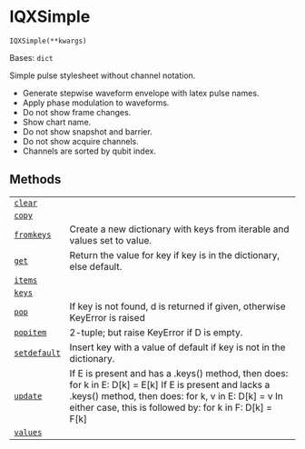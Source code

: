 # IQXSimple

<span id="undefined" />

`IQXSimple(**kwargs)`

Bases: `dict`

Simple pulse stylesheet without channel notation.

*   Generate stepwise waveform envelope with latex pulse names.
*   Apply phase modulation to waveforms.
*   Do not show frame changes.
*   Show chart name.
*   Do not show snapshot and barrier.
*   Do not show acquire channels.
*   Channels are sorted by qubit index.

## Methods

|                                                                                                                                                                            |                                                                                                                                                                                                                               |
| -------------------------------------------------------------------------------------------------------------------------------------------------------------------------- | ----------------------------------------------------------------------------------------------------------------------------------------------------------------------------------------------------------------------------- |
| [`clear`](qiskit.visualization.pulse_v2.IQXSimple.clear#qiskit.visualization.pulse_v2.IQXSimple.clear "qiskit.visualization.pulse_v2.IQXSimple.clear")                     |                                                                                                                                                                                                                               |
| [`copy`](qiskit.visualization.pulse_v2.IQXSimple.copy#qiskit.visualization.pulse_v2.IQXSimple.copy "qiskit.visualization.pulse_v2.IQXSimple.copy")                         |                                                                                                                                                                                                                               |
| [`fromkeys`](qiskit.visualization.pulse_v2.IQXSimple.fromkeys#qiskit.visualization.pulse_v2.IQXSimple.fromkeys "qiskit.visualization.pulse_v2.IQXSimple.fromkeys")         | Create a new dictionary with keys from iterable and values set to value.                                                                                                                                                      |
| [`get`](qiskit.visualization.pulse_v2.IQXSimple.get#qiskit.visualization.pulse_v2.IQXSimple.get "qiskit.visualization.pulse_v2.IQXSimple.get")                             | Return the value for key if key is in the dictionary, else default.                                                                                                                                                           |
| [`items`](qiskit.visualization.pulse_v2.IQXSimple.items#qiskit.visualization.pulse_v2.IQXSimple.items "qiskit.visualization.pulse_v2.IQXSimple.items")                     |                                                                                                                                                                                                                               |
| [`keys`](qiskit.visualization.pulse_v2.IQXSimple.keys#qiskit.visualization.pulse_v2.IQXSimple.keys "qiskit.visualization.pulse_v2.IQXSimple.keys")                         |                                                                                                                                                                                                                               |
| [`pop`](qiskit.visualization.pulse_v2.IQXSimple.pop#qiskit.visualization.pulse_v2.IQXSimple.pop "qiskit.visualization.pulse_v2.IQXSimple.pop")                             | If key is not found, d is returned if given, otherwise KeyError is raised                                                                                                                                                     |
| [`popitem`](qiskit.visualization.pulse_v2.IQXSimple.popitem#qiskit.visualization.pulse_v2.IQXSimple.popitem "qiskit.visualization.pulse_v2.IQXSimple.popitem")             | 2-tuple; but raise KeyError if D is empty.                                                                                                                                                                                    |
| [`setdefault`](qiskit.visualization.pulse_v2.IQXSimple.setdefault#qiskit.visualization.pulse_v2.IQXSimple.setdefault "qiskit.visualization.pulse_v2.IQXSimple.setdefault") | Insert key with a value of default if key is not in the dictionary.                                                                                                                                                           |
| [`update`](qiskit.visualization.pulse_v2.IQXSimple.update#qiskit.visualization.pulse_v2.IQXSimple.update "qiskit.visualization.pulse_v2.IQXSimple.update")                 | If E is present and has a .keys() method, then does: for k in E: D\[k] = E\[k] If E is present and lacks a .keys() method, then does: for k, v in E: D\[k] = v In either case, this is followed by: for k in F: D\[k] = F\[k] |
| [`values`](qiskit.visualization.pulse_v2.IQXSimple.values#qiskit.visualization.pulse_v2.IQXSimple.values "qiskit.visualization.pulse_v2.IQXSimple.values")                 |                                                                                                                                                                                                                               |
